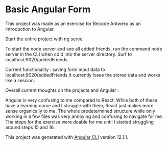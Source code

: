 # Basic Angular Form

This project was made as an exercise for Becode Antwerp as an introduction to Angular.


Start the entire project with ng serve.

To start the node server and see all added friends, run the command node server in the CLI 
when cd'd into the server directory. Surf to localhost:9020/addedFriends

Current functionality : saving form input data to localhost:9020/addedFriends
It currently loses the stored data and works like a session.



Overall current thoughts on the projects and Angular :

Angular is very confusing to me compared to React. While both of these have a learning curve
and I struggle with them, React just makes more sense organically to me. 
The whole predetermined structure while only working in a few files was very annoying and 
confusing to navigate for me. The steps for the exercise were doable for me until I started struggling
around steps 15 and 16. 


This project was generated with [Angular CLI](https://github.com/angular/angular-cli) version 12.1.1.

